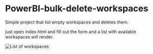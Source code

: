 # PowerBI-bulk-delete-workspaces
Simple project that list empty workspaces and deletes them.

just open index.html and fill out the form and a list with available workspaces will render.

![List of workspaces](https://github.com/royalswe/PowerBI-bulk-delete-workspaces/blob/main/deleteWorkspaces.png)
